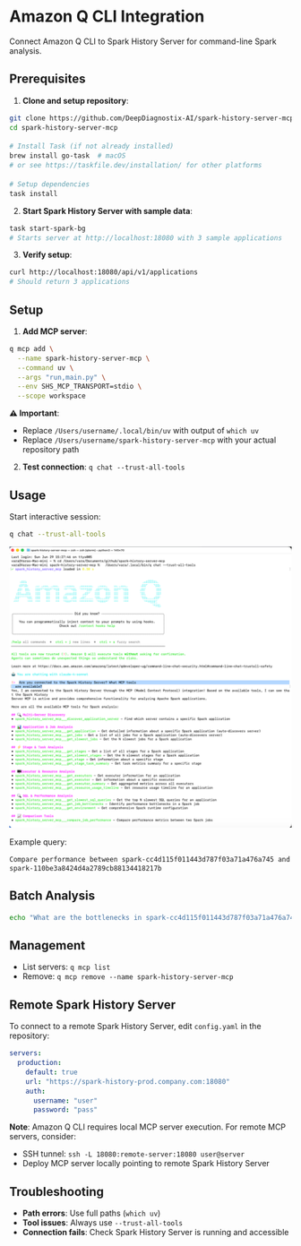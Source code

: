 # Amazon Q CLI Integration

Connect Amazon Q CLI to Spark History Server for command-line Spark analysis.

## Prerequisites

1. **Clone and setup repository**:
```bash
git clone https://github.com/DeepDiagnostix-AI/spark-history-server-mcp.git
cd spark-history-server-mcp

# Install Task (if not already installed)
brew install go-task  # macOS
# or see https://taskfile.dev/installation/ for other platforms

# Setup dependencies
task install
```

2. **Start Spark History Server with sample data**:
```bash
task start-spark-bg
# Starts server at http://localhost:18080 with 3 sample applications
```

3. **Verify setup**:
```bash
curl http://localhost:18080/api/v1/applications
# Should return 3 applications
```

## Setup

1. **Add MCP server**:
```bash
q mcp add \
  --name spark-history-server-mcp \
  --command uv \
  --args "run,main.py" \
  --env SHS_MCP_TRANSPORT=stdio \
  --scope workspace
```

**⚠️ Important**:
- Replace `/Users/username/.local/bin/uv` with output of `which uv`
- Replace `/Users/username/spark-history-server-mcp` with your actual repository path

2. **Test connection**: `q chat --trust-all-tools`

## Usage

Start interactive session:
```bash
q chat --trust-all-tools
```

![amazon-q-cli](amazon-q-cli.png)

Example query:
```
Compare performance between spark-cc4d115f011443d787f03a71a476a745 and spark-110be3a8424d4a2789cb88134418217b
```

## Batch Analysis
```bash
echo "What are the bottlenecks in spark-cc4d115f011443d787f03a71a476a745?" | q chat --trust-all-tools
```

## Management
- List servers: `q mcp list`
- Remove: `q mcp remove --name spark-history-server-mcp`

## Remote Spark History Server

To connect to a remote Spark History Server, edit `config.yaml` in the repository:

```yaml
servers:
  production:
    default: true
    url: "https://spark-history-prod.company.com:18080"
    auth:
      username: "user"
      password: "pass"
```

**Note**: Amazon Q CLI requires local MCP server execution. For remote MCP servers, consider:
- SSH tunnel: `ssh -L 18080:remote-server:18080 user@server`
- Deploy MCP server locally pointing to remote Spark History Server

## Troubleshooting
- **Path errors**: Use full paths (`which uv`)
- **Tool issues**: Always use `--trust-all-tools`
- **Connection fails**: Check Spark History Server is running and accessible
